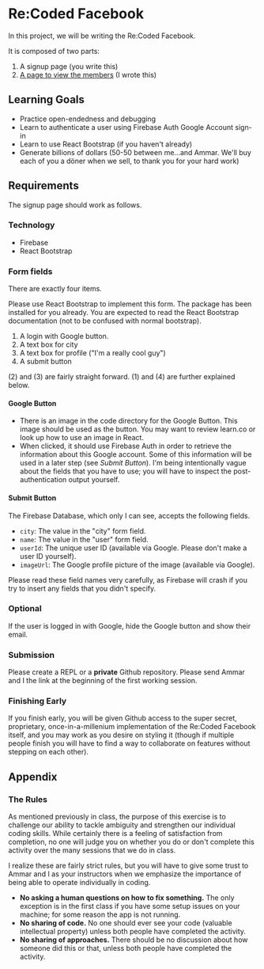 # Re:Coded Facebook

In this project, we will be writing the Re:Coded Facebook.

It is composed of two parts:

1. A signup page (you write this)
2. [A page to view the members](https://recodedfacebook.web.app/facebook) (I wrote this)

## Learning Goals

- Practice open-endedness and debugging
- Learn to authenticate a user using Firebase Auth Google Account sign-in
- Learn to use React Bootstrap (if you haven't already)
- Generate billions of dollars (50-50 between me...and Ammar. We'll buy each of you a döner when we sell, to thank you for your hard work)

## Requirements

The signup page should work as follows.

### Technology

- Firebase
- React Bootstrap

### Form fields

There are exactly four items.

Please use React Bootstrap to implement this form. The package has been installed for you already. You are expected to read the React Bootstrap documentation (not to be confused with normal bootstrap).

1. A login with Google button.
2. A text box for city
3. A text box for profile ("I'm a really cool guy")
4. A submit button

(2) and (3) are fairly straight forward. (1) and (4) are further explained below.

#### Google Button

- There is an image in the code directory for the Google Button. This image should be used as the button. You may want to review learn.co or look up how to use an image in React.
- When clicked, it should use Firebase Auth in order to retrieve the information about this Google account. Some of this information will be used in a later step (see _Submit Button_). I'm being intentionally vague about the fields that you have to use; you will have to inspect the post-authentication output yourself.

#### Submit Button

The Firebase Database, which only I can see, accepts the following fields.

- `city`: The value in the "city" form field.
- `name`: The value in the "user" form field.
- `userId`: The unique user ID (available via Google. Please don't make a user ID yourself).
- `imageUrl`: The Google profile picture of the image (available via Google).

Please read these field names very carefully, as Firebase will crash if you try to insert any fields that you didn't specify.

### Optional

If the user is logged in with Google, hide the Google button and show their email.

### Submission

Please create a REPL or a **private** Github repository. Please send Ammar and I the link at the beginning of the first working session.

### Finishing Early

If you finish early, you will be given Github access to the super secret, proprietary, once-in-a-millenium implementation of the Re:Coded Facebook itself, and you may work as you desire on styling it (though if multiple people finish you will have to find a way to collaborate on features without stepping on each other).

## Appendix

### The Rules

As mentioned previously in class, the purpose of this exercise is to challenge our ability to tackle ambiguity and strengthen our individual coding skills. While certainly there is a feeling of satisfaction from completion, no one will judge you on whether you do or don't complete this activity over the many sessions that we do in class.

I realize these are fairly strict rules, but you will have to give some trust to Ammar and I as your instructors when we emphasize the importance of being able to operate individually in coding.

- **No asking a human questions on how to fix something.** The only exception is in the first class if you have some setup issues on your machine; for some reason the app is not running.
- **No sharing of code.** No one should ever see your code (valuable intellectual property) unless both people have completed the activity.
- **No sharing of approaches.** There should be no discussion about how someone did this or that, unless both people have completed the activity.
